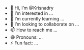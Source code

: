 - 👋 Hi, I’m @Krisnadry
- 👀 I’m interested in ...
- 🌱 I’m currently learning ...
- 💞️ I’m looking to collaborate on ...
- 📫 How to reach me ...
- 😄 Pronouns: ...
- ⚡ Fun fact: ...

<!---
Krisnadry/Krisnadry is a ✨ special ✨ repository because its `README.md` (this file) appears on your GitHub profile.
You can click the Preview link to take a look at your changes.
--->
